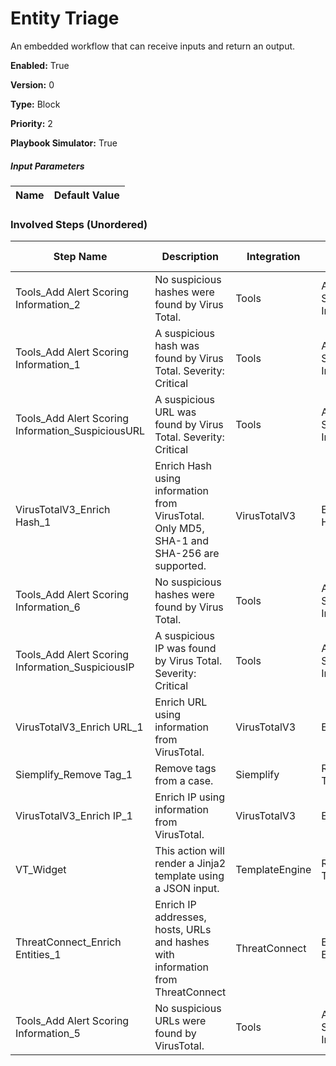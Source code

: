 # Entity Triage
An embedded workflow that can receive inputs and return an output.



**Enabled:** True

**Version:** 0

**Type:** Block

**Priority:** 2

**Playbook Simulator:** True


##### Input Parameters
|Name|Default Value|
|----|-------------|


### Involved Steps (Unordered)
|Step Name|Description|Integration|Original Action|
|---------|-----------|-----------|---------------|
|Tools_Add Alert Scoring Information_2|No suspicious hashes were found by Virus Total.  |Tools|Add Alert Scoring Information|
|Tools_Add Alert Scoring Information_1|A suspicious hash was found by Virus Total. Severity: Critical|Tools|Add Alert Scoring Information|
|Tools_Add Alert Scoring Information_SuspiciousURL|A suspicious URL was found by Virus Total.  Severity: Critical|Tools|Add Alert Scoring Information|
|VirusTotalV3_Enrich Hash_1|Enrich Hash using information from VirusTotal. Only MD5, SHA-1 and SHA-256 are supported.|VirusTotalV3|Enrich Hash|
|Tools_Add Alert Scoring Information_6|No suspicious hashes were found by Virus Total.  |Tools|Add Alert Scoring Information|
|Tools_Add Alert Scoring Information_SuspiciousIP|A suspicious IP was found by Virus Total.  Severity: Critical|Tools|Add Alert Scoring Information|
|VirusTotalV3_Enrich URL_1|Enrich URL using information from VirusTotal.|VirusTotalV3|Enrich URL|
|Siemplify_Remove Tag_1|Remove tags from a case.|Siemplify|Remove Tag|
|VirusTotalV3_Enrich IP_1|Enrich IP using information from VirusTotal.|VirusTotalV3|Enrich IP|
|VT_Widget|This action will render a Jinja2 template using a JSON input.  |TemplateEngine|Render Template|
|ThreatConnect_Enrich Entities_1|Enrich IP addresses, hosts, URLs and hashes with information from ThreatConnect|ThreatConnect|Enrich Entities|
|Tools_Add Alert Scoring Information_5|No suspicious URLs were found by VirusTotal.|Tools|Add Alert Scoring Information|
